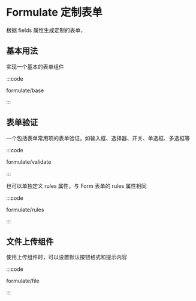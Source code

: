 # Formulate 定制表单

根据 fields 属性生成定制的表单，

## 基本用法

实现一个基本的表单组件

:::code

formulate/base

:::

## 表单验证

一个包括表单常用项的表单验证，如输入框、选择器、开关、单选框、多选框等

:::code

formulate/validate

:::

也可以单独定义 rules 属性，与 Form 表单的 rules 属性相同

:::code

formulate/rules

:::

## 文件上传组件

使用上传组件时，可以设置默认按钮格式和提示内容

:::code

formulate/file

:::

<script setup lang="ts">
import FormulateBase from 'docs/demo/formulate/base.vue'
import FormulateValidate from 'docs/demo/formulate/validate.vue'
import FormulateRules from 'docs/demo/formulate/rules.vue'
import FormulateFile from 'docs/demo/formulate/file.vue'
</script>

<style>
.demo-formulate .el-form-item:last-child {
  margin-bottom: 0;
}
.demo-formulate .el-form {
  width: 460px;
}
.demo-formulate .el-select {
  width: 100%;
}
</style>